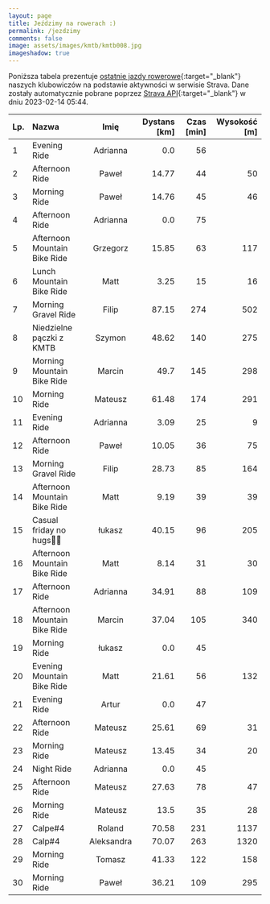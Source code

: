 ```yaml
---
layout: page
title: Jeździmy na rowerach :)
permalink: /jezdzimy
comments: false
image: assets/images/kmtb/kmtb008.jpg
imageshadow: true
---
```


Poniższa tabela prezentuje [ostatnie jazdy rowerowe](https://www.strava.com/clubs/336381){:target="_blank"} naszych klubowiczów na podstawie aktywności w serwisie Strava. Dane zostały automatycznie pobrane poprzez [Strava API](https://developers.strava.com/docs/reference/#api-Clubs-getClubActivitiesById){:target="_blank"} w dniu 2023-02-14 05:44.

Lp. | Nazwa | Imię | Dystans [km] | Czas [min] | Wysokość [m]
:--- | :--- | :---: | ---: | ---: | ---:
1|Evening Ride|Adrianna|0.0|56|
2|Afternoon Ride|Paweł|14.77|44|50
3|Morning Ride|Paweł|14.76|45|46
4|Afternoon Ride|Adrianna|0.0|75|
5|Afternoon Mountain Bike Ride|Grzegorz|15.85|63|117
6|Lunch Mountain Bike Ride|Matt|3.25|15|16
7|Morning Gravel Ride|Filip|87.15|274|502
8|Niedzielne pączki z KMTB|Szymon|48.62|140|275
9|Morning Mountain Bike Ride|Marcin|49.7|145|298
10|Morning Ride|Mateusz|61.48|174|291
11|Evening Ride|Adrianna|3.09|25|9
12|Afternoon Ride|Paweł|10.05|36|75
13|Morning Gravel Ride|Filip|28.73|85|164
14|Afternoon Mountain Bike Ride|Matt|9.19|39|39
15|Casual  friday no hugs💪😎|łukasz|40.15|96|205
16|Afternoon Mountain Bike Ride|Matt|8.14|31|30
17|Afternoon Ride|Adrianna|34.91|88|109
18|Afternoon Mountain Bike Ride|Marcin|37.04|105|340
19|Morning Ride|łukasz|0.0|45|
20|Evening Mountain Bike Ride|Matt|21.61|56|132
21|Evening Ride|Artur|0.0|47|
22|Afternoon Ride|Mateusz|25.61|69|31
23|Morning Ride|Mateusz|13.45|34|20
24|Night Ride|Adrianna|0.0|45|
25|Afternoon Ride|Mateusz|27.63|78|47
26|Morning Ride|Mateusz|13.5|35|28
27|Calpe#4|Roland|70.58|231|1137
28|Calp#4|Aleksandra|70.07|263|1320
29|Morning Ride|Tomasz|41.33|122|158
30|Morning Ride|Paweł|36.21|109|295
